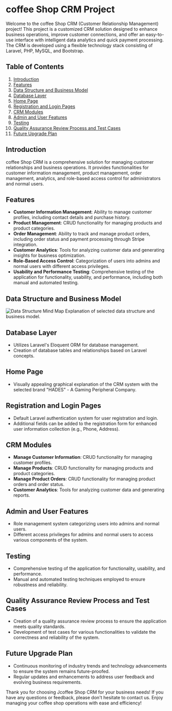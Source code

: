 # coffee Shop CRM Project

Welcome to the coffee Shop CRM (Customer Relationship Management) project! This project is a customized CRM solution designed to enhance business operations, improve customer connections, and offer an easy-to-use interface with intelligent data analytics and quick payment processing. The CRM is developed using a flexible technology stack consisting of Laravel, PHP, MySQL, and Bootstrap.

## Table of Contents
1. [Introduction](#introduction)
2. [Features](#features)
3. [Data Structure and Business Model](#data-structure-and-business-model)
4. [Database Layer](#database-layer)
5. [Home Page](#home-page)
6. [Registration and Login Pages](#registration-and-login-pages)
7. [CRM Modules](#crm-modules)
8. [Admin and User Features](#admin-and-user-features)
9. [Testing](#testing)
10. [Quality Assurance Review Process and Test Cases](#quality-assurance-review-process-and-test-cases)
11. [Future Upgrade Plan](#future-upgrade-plan)

## Introduction

coffee Shop CRM is a comprehensive solution for managing customer relationships and business operations. It provides functionalities for customer information management, product management, order management, analytics, and role-based access control for administrators and normal users.

## Features

- **Customer Information Management**: Ability to manage customer profiles, including contact details and purchase history.
- **Product Management**: CRUD functionality for managing products and product categories.
- **Order Management**: Ability to track and manage product orders, including order status and payment processing through Stripe integration.
- **Customer Analytics**: Tools for analyzing customer data and generating insights for business optimization.
- **Role-Based Access Control**: Categorization of users into admins and normal users with different access privileges.
- **Usability and Performance Testing**: Comprehensive testing of the application for functionality, usability, and performance, including both manual and automated testing.

## Data Structure and Business Model

![Data Structure Mind Map](link_to_mind_map_image)
Explanation of selected data structure and business model.

## Database Layer

- Utilizes Laravel's Eloquent ORM for database management.
- Creation of database tables and relationships based on Laravel concepts.

## Home Page

- Visually appealing graphical explanation of the CRM system with the selected brand "HADES" - A Gaming Peripheral Company.

## Registration and Login Pages

- Default Laravel authentication system for user registration and login.
- Additional fields can be added to the registration form for enhanced user information collection (e.g., Phone, Address).

## CRM Modules

- **Manage Customer Information**: CRUD functionality for managing customer profiles.
- **Manage Products**: CRUD functionality for managing products and product categories.
- **Manage Product Orders**: CRUD functionality for managing product orders and order status.
- **Customer Analytics**: Tools for analyzing customer data and generating reports.

## Admin and User Features

- Role management system categorizing users into admins and normal users.
- Different access privileges for admins and normal users to access various components of the system.

## Testing

- Comprehensive testing of the application for functionality, usability, and performance.
- Manual and automated testing techniques employed to ensure robustness and reliability.

## Quality Assurance Review Process and Test Cases

- Creation of a quality assurance review process to ensure the application meets quality standards.
- Development of test cases for various functionalities to validate the correctness and reliability of the system.

## Future Upgrade Plan

- Continuous monitoring of industry trends and technology advancements to ensure the system remains future-proofed.
- Regular updates and enhancements to address user feedback and evolving business requirements.

Thank you for choosing Jcoffee Shop CRM for your business needs! If you have any questions or feedback, please don't hesitate to contact us. Enjoy managing your coffee shop operations with ease and efficiency!
